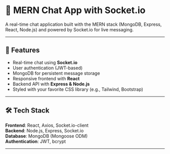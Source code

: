# 💬 MERN Chat App with Socket.io

A real-time chat application built with the MERN stack (MongoDB, Express, React, Node.js) and powered by Socket.io for live messaging.

---

## 🚀 Features

- Real-time chat using **Socket.io**
- User authentication (JWT-based)
- MongoDB for persistent message storage
- Responsive frontend with **React**
- Backend API with **Express & Node.js**
- Styled with your favorite CSS library (e.g., Tailwind, Bootstrap)

---

## 🛠️ Tech Stack

**Frontend**: React, Axios, Socket.io-client  
**Backend**: Node.js, Express, Socket.io  
**Database**: MongoDB (Mongoose ODM)  
**Authentication**: JWT, bcrypt 

---